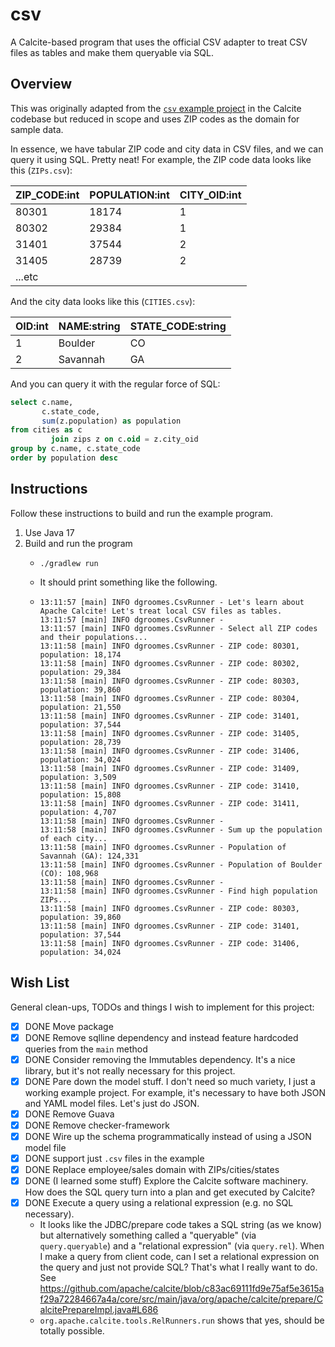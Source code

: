 # csv

A Calcite-based program that uses the official CSV adapter to treat CSV files as tables and make them queryable via SQL.


## Overview

This was originally adapted from the [`csv` example project](https://github.com/apache/calcite/tree/main/example/csv) in
the Calcite codebase but reduced in scope and uses ZIP codes as the domain for sample data.

In essence, we have tabular ZIP code and city data in CSV files, and we can query it using SQL. Pretty neat! For
example, the ZIP code data looks like this (`ZIPs.csv`):

| ZIP_CODE:int | POPULATION:int | CITY_OID:int |
|--------------|----------------|--------------|
| 80301        | 18174          | 1            |
| 80302        | 29384          | 1            |
| 31401        | 37544          | 2            |
| 31405        | 28739          | 2            |
| ...etc       |                |              |

And the city data looks like this (`CITIES.csv`):

| OID:int | NAME:string | STATE_CODE:string |
|---------|-------------|-------------------|
| 1       | Boulder     | CO                |
| 2       | Savannah    | GA                |

And you can query it with the regular force of SQL:

```sql
select c.name,
       c.state_code,
       sum(z.population) as population
from cities as c
         join zips z on c.oid = z.city_oid
group by c.name, c.state_code
order by population desc
```


## Instructions

Follow these instructions to build and run the example program.

1. Use Java 17
2. Build and run the program
    * ```shell
      ./gradlew run
      ```
    * It should print something like the following.
    * ```text
      13:11:57 [main] INFO dgroomes.CsvRunner - Let's learn about Apache Calcite! Let's treat local CSV files as tables.
      13:11:57 [main] INFO dgroomes.CsvRunner -
      13:11:57 [main] INFO dgroomes.CsvRunner - Select all ZIP codes and their populations...
      13:11:58 [main] INFO dgroomes.CsvRunner - ZIP code: 80301, population: 18,174
      13:11:58 [main] INFO dgroomes.CsvRunner - ZIP code: 80302, population: 29,384
      13:11:58 [main] INFO dgroomes.CsvRunner - ZIP code: 80303, population: 39,860
      13:11:58 [main] INFO dgroomes.CsvRunner - ZIP code: 80304, population: 21,550
      13:11:58 [main] INFO dgroomes.CsvRunner - ZIP code: 31401, population: 37,544
      13:11:58 [main] INFO dgroomes.CsvRunner - ZIP code: 31405, population: 28,739
      13:11:58 [main] INFO dgroomes.CsvRunner - ZIP code: 31406, population: 34,024
      13:11:58 [main] INFO dgroomes.CsvRunner - ZIP code: 31409, population: 3,509
      13:11:58 [main] INFO dgroomes.CsvRunner - ZIP code: 31410, population: 15,808
      13:11:58 [main] INFO dgroomes.CsvRunner - ZIP code: 31411, population: 4,707
      13:11:58 [main] INFO dgroomes.CsvRunner -
      13:11:58 [main] INFO dgroomes.CsvRunner - Sum up the population of each city...
      13:11:58 [main] INFO dgroomes.CsvRunner - Population of Savannah (GA): 124,331
      13:11:58 [main] INFO dgroomes.CsvRunner - Population of Boulder (CO): 108,968
      13:11:58 [main] INFO dgroomes.CsvRunner -
      13:11:58 [main] INFO dgroomes.CsvRunner - Find high population ZIPs...
      13:11:58 [main] INFO dgroomes.CsvRunner - ZIP code: 80303, population: 39,860
      13:11:58 [main] INFO dgroomes.CsvRunner - ZIP code: 31401, population: 37,544
      13:11:58 [main] INFO dgroomes.CsvRunner - ZIP code: 31406, population: 34,024
      ```


## Wish List

General clean-ups, TODOs and things I wish to implement for this project:

* [x] DONE Move package
* [x] DONE Remove sqlline dependency and instead feature hardcoded queries from the `main` method
* [x] DONE Consider removing the Immutables dependency. It's a nice library, but it's not really necessary for this
  project.
* [x] DONE Pare down the model stuff. I don't need so much variety, I just a working example project. For example, it's
  necessary to have both JSON and YAML model files. Let's just do JSON.
* [x] DONE Remove Guava
* [x] DONE Remove checker-framework
* [x] DONE Wire up the schema programmatically instead of using a JSON model file
* [x] DONE support just `.csv` files in the example
* [x] DONE Replace employee/sales domain with ZIPs/cities/states
* [x] DONE (I learned some stuff) Explore the Calcite software machinery. How does the SQL query turn into a plan and get executed by
  Calcite?
* [x] DONE Execute a query using a relational expression (e.g. no SQL necessary).
  * It looks like the JDBC/prepare code takes a SQL string (as we know) but alternatively something called a "queryable"
    (via `query.queryable`) and a "relational expression" (via `query.rel`). When I make a query from client code, can I
    set a relational expression on the query and just not provide SQL? That's what I really want to do. See <https://github.com/apache/calcite/blob/c83ac69111fd9e75af5e3615af29a72284667a4a/core/src/main/java/org/apache/calcite/prepare/CalcitePrepareImpl.java#L686>
  * `org.apache.calcite.tools.RelRunners.run` shows that yes, should be totally possible.
